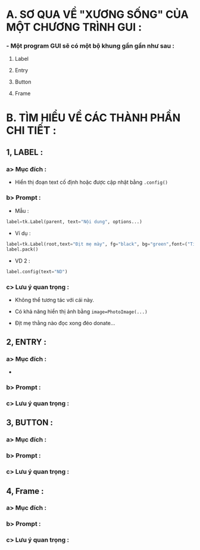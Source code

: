 # A. SƠ QUA VỀ "XƯƠNG SỐNG" CỦA MỘT CHƯƠNG TRÌNH GUI :

### - Một program GUI sẽ có một bộ khung gần gần như sau :

1. Label

2. Entry

3. Button

4. Frame

# B. TÌM HIỂU VỀ CÁC THÀNH PHẦN CHI TIẾT :

## 1, LABEL :

### a> Mục đích :

- Hiển thị đoạn text cố định hoặc được cập nhật bằng `.config()`

### b> Prompt :

- Mẫu :

```python
label=tk.Label(parent, text="Nội dung", options...)
```
- Ví dụ :
```python
label=tk.Label(root,text="Địt mẹ mày", fg="black", bg="green",font=("Time New Romans",12))
label.pack()
```
- VD 2 :
```python
label.config(text="ND")
```

### c> Lưu ý quan trọng :
 
- Không thể tương tác với cái này.

- Có khả năng hiển thị ảnh bằng `image=PhotoImage(...)`

- Địt mẹ thằng nào đọc xong đéo donate...

## 2, ENTRY :

### a> Mục đích :

- 

### b> Prompt :

### c> Lưu ý quan trọng :

## 3, BUTTON :

### a> Mục đích :

### b> Prompt :

### c> Lưu ý quan trọng :

## 4, Frame :

### a> Mục đích :

### b> Prompt :

### c> Lưu ý quan trọng :